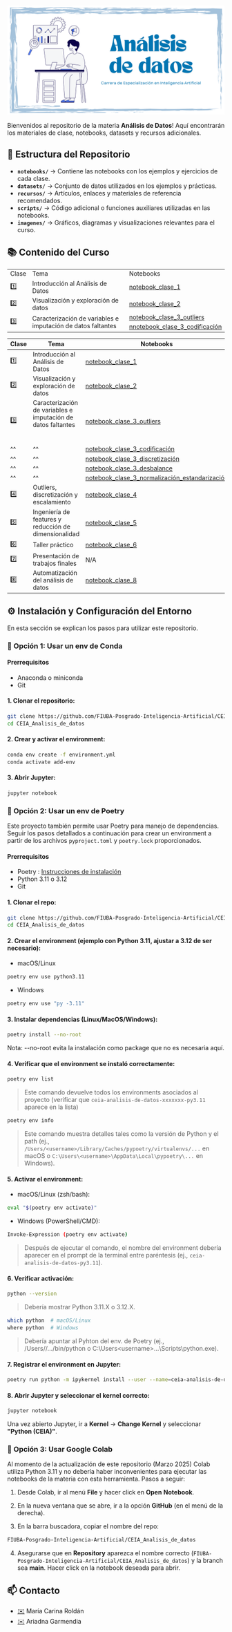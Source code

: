 
![](https://github.com/FIUBA-Posgrado-Inteligencia-Artificial/CEIA_Analisis_de_datos/blob/main/banner.png)


Bienvenidos al repositorio de la materia **Análisis de Datos**! Aquí encontrarán los materiales de clase, notebooks, datasets y recursos adicionales.

## 📂 Estructura del Repositorio

- **`notebooks/`** → Contiene las notebooks con los ejemplos y ejercicios de cada clase.
- **`datasets/`** → Conjunto de datos utilizados en los ejemplos y prácticas.
- **`recursos/`** → Artículos, enlaces y materiales de referencia recomendados.
- **`scripts/`** → Código adicional o funciones auxiliares utilizadas en las notebooks.
- **`imagenes/`** → Gráficos, diagramas y visualizaciones relevantes para el curso.

## 📚 Contenido del Curso 

<table>
    <tr>
        <td>Clase</td>
        <td>Tema</td>
        <td>Notebooks</td>
    </tr>
    <tr>
        <td>1️⃣</td>
        <td>Introducción al Análisis de Datos</td>
        <td><a href=notebooks/clase_01_introduccion.ipynb>notebook_clase_1</a></td>
    </tr>
    <tr>
        <td>2️⃣</td>
        <td>Visualización y exploración de datos</td>
        <td><a href=notebooks/clase_02_visualizacion.ipynb>notebook_clase_2</a></td>
    </tr>
    <tr>
        <td rowspan="5">3️⃣</td>
        <td rowspan="5">Caracterización de variables e imputación de datos faltantes</td>
        <td><a href=notebooks/clase_03_1_outliers.ipynb>notebook_clase_3_outliers</a></td>
    </tr>
    <tr>
        <td><a href=notebooks/clase_03_2_codificacion.ipynb>nnotebook_clase_3_codificación</a></td>
    </tr>
</table>


| Clase | Tema | Notebooks |
|--------|-----------------------------|-----------------------------|
| 1️⃣ | Introducción al Análisis de Datos | [notebook_clase_1](notebooks/clase_01_introduccion.ipynb) |
| 2️⃣ | Visualización y exploración de datos | [notebook_clase_2](notebooks/clase_02_visualizacion.ipynb) |
| 3️⃣ | Caracterización de variables e imputación de datos faltantes <br><br><br>| [notebook_clase_3_outliers](notebooks/clase_03_1_outliers.ipynb) |
| ^^  | ^^                                                           | [notebook_clase_3_codificación](notebooks/clase_03_2_codificacion.ipynb) |
| ^^  | ^^                                                          | [notebook_clase_3_discretización](notebooks/clase_03_3_discretizacion.ipynb) |
| ^^  | ^^                                                        | [notebook_clase_3_desbalance](notebooks/clase_03_4_desbalance.ipynb) |
| ^^  | ^^                                                          | [notebook_clase_3_normalización_estandarización](notebooks/clase_03_5_normalizacion_estandarizacion.ipynb) |
| 4️⃣ | Outliers, discretización y escalamiento | [notebook_clase_4](notebooks/clase_04_outliers_discretizacion_escalamiento.ipynb)|
| 5️⃣ | Ingeniería de features y reducción de dimensionalidad  | [notebook_clase_5](notebooks/clase_05_reduccion_de_dimensionalidad.ipynb) |
| 6️⃣ | Taller práctico | [notebook_clase_6](notebooks/clase_06_taller.ipynb)|
| 7️⃣ | Presentación de trabajos finales | N/A |
| 8️⃣ | Automatización del análisis de datos| [notebook_clase_8](notebooks/clase_08_reduccion_dimensionalidad.ipynb) |


## ⚙️ Instalación y Configuración del Entorno

En esta sección se explican los pasos para utilizar este repositorio.

### **🔹 Opción 1: Usar un env de Conda**

#### Prerrequisitos 
* Anaconda o miniconda
* Git

#### 1. Clonar el repositorio:

```bash
git clone https://github.com/FIUBA-Posgrado-Inteligencia-Artificial/CEIA_Analisis_de_datos.git
cd CEIA_Analisis_de_datos
```

#### 2. Crear y activar el environment:

```bash
conda env create -f environment.yml
conda activate add-env
```

#### 3. Abrir Jupyter:

```bash
jupyter notebook
```

### **🔹 Opción 2: Usar un env de Poetry**

Este proyecto también permite usar Poetry para manejo de dependencias. Seguir los pasos detallados a continuación para crear un environment a partir de los archivos `pyproject.toml` y `poetry.lock` proporcionados.

#### Prerrequisitos 
 * Poetry : [Instrucciones de instalación](https://python-poetry.org/docs/#installing-with-the-official-installer)
 * Python 3.11 o 3.12
 * Git

#### 1. Clonar el repo:

```bash
git clone https://github.com/FIUBA-Posgrado-Inteligencia-Artificial/CEIA_Analisis_de_datos.git
cd CEIA_Analisis_de_datos
```

#### 2. Crear el environment (ejemplo con Python 3.11, ajustar a 3.12 de ser necesario):

* macOS/Linux

```bash
poetry env use python3.11  
```
* Windows

```bash
poetry env use "py -3.11" 
```

#### 3. Instalar dependencias (Linux/MacOS/Windows):
```bash
poetry install --no-root 
```
Nota: --no-root evita la instalación como package que no es necesaria aquí.

#### 4. Verificar que el environment se instaló correctamente:

```bash
poetry env list
```
> Este comando devuelve todos los environments asociados al proyecto (verificar que `ceia-analisis-de-datos-xxxxxxx-py3.11` aparece en la lista)

```bash
poetry env info
```
> Este comando muestra detalles tales como la versión de Python y el path (ej., `/Users/<username>/Library/Caches/pypoetry/virtualenvs/...` en macOS o `C:\Users\<username>\AppData\Local\pypoetry\...` en Windows).


#### 5. Activar el environment:

* macOS/Linux (zsh/bash):

```bash
eval "$(poetry env activate)" 
```

* Windows (PowerShell/CMD):

```bash
Invoke-Expression (poetry env activate)
```

> Después de ejecutar el comando, el nombre del environment debería aparecer en el prompt de la terminal entre paréntesis (ej., `ceia-analisis-de-datos-py3.11`).

#### 6. Verificar activación:

```bash
python --version
```
> Debería mostrar Python 3.11.X o 3.12.X.


```bash
which python  # macOS/Linux
where python  # Windows
```
> Debería apuntar al Pyhton del env. de Poetry (ej., /Users/<username>/.../bin/python o C:\Users\<username>\...\Scripts\python.exe).


#### 7. Registrar el environment en Jupyter:

```bash
poetry run python -m ipykernel install --user --name=ceia-analisis-de-datos --display-name "Python (CEIA)"
```


#### 8. Abrir Jupyter y seleccionar el kernel correcto:

```bash
jupyter notebook
```
Una vez abierto Jupyter, ir a **Kernel** → **Change Kernel** y seleccionar **"Python (CEIA)"**.




### **🔹 Opción 3: Usar Google Colab**

Al momento de la actualización de este repositorio (Marzo 2025) Colab utiliza Python 3.11 y no debería haber inconvenientes para ejecutar las notebooks de la materia con esta herramienta. Pasos a seguir:

1. Desde Colab, ir al menú **File** y hacer click en **Open** **Notebook**.

2. En la nueva ventana que se abre, ir a la opción **GitHub** (en el menú de la derecha).

3. En la barra buscadora, copiar el nombre del repo: 

```bash
FIUBA-Posgrado-Inteligencia-Artificial/CEIA_Analisis_de_datos
```

4. Asegurarse que en **Repository** aparezca el nombre correcto (`FIUBA-Posgrado-Inteligencia-Artificial/CEIA_Analisis_de_datos`) y la branch sea **main**. Hacer click en la notebook deseada para abrir.



## 📫 Contacto

* [✉️](macroldan@fi.uba.edu.ar) María Carina Roldán 
* [✉️](arigarmendia@gmail.com) Ariadna Garmendia

